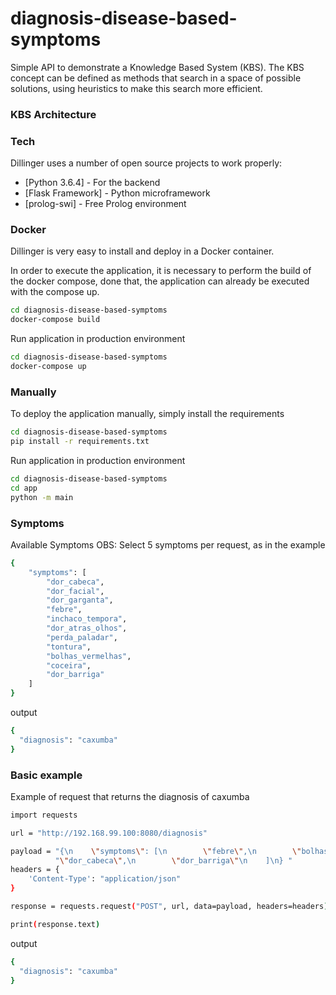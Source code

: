 # diagnosis-disease-based-symptoms
Simple API to demonstrate a Knowledge Based System (KBS). The KBS concept can be defined as methods that search in a space of possible solutions, using heuristics to make this search more efficient.


### KBS Architecture 



### Tech

Dillinger uses a number of open source projects to work properly:

* [Python 3.6.4] - For the backend
* [Flask Framework] - Python microframework
* [prolog-swi] - Free Prolog environment

### Docker
Dillinger is very easy to install and deploy in a Docker container.

In order to execute the application, it is necessary to perform the build of the docker compose, done that, the application can already be executed with the compose up.

```sh
cd diagnosis-disease-based-symptoms
docker-compose build
```

Run application in production environment

```sh
cd diagnosis-disease-based-symptoms
docker-compose up
```

### Manually
To deploy the application manually, simply install the requirements

```sh
cd diagnosis-disease-based-symptoms
pip install -r requirements.txt
```

Run application in production environment

```sh
cd diagnosis-disease-based-symptoms
cd app
python -m main
```

### Symptoms
Available Symptoms
OBS: Select 5 symptoms per request, as in the example

```sh
{
    "symptoms": [
        "dor_cabeca",
        "dor_facial",
        "dor_garganta",
        "febre",
        "inchaco_tempora", 
        "dor_atras_olhos",
        "perda_paladar",
        "tontura",
        "bolhas_vermelhas",
        "coceira",
        "dor_barriga"
    ]
}
```

output

```sh
{
  "diagnosis": "caxumba"
}
```

### Basic example
Example of request that returns the diagnosis of caxumba

```sh
import requests

url = "http://192.168.99.100:8080/diagnosis"

payload = "{\n    \"symptoms\": [\n        \"febre\",\n        \"bolhas_vermelhas\",\n        \"coceira\",\n        " \
          "\"dor_cabeca\",\n        \"dor_barriga\"\n    ]\n} "
headers = {
    'Content-Type': "application/json"
}

response = requests.request("POST", url, data=payload, headers=headers)

print(response.text)
```

output

```sh
{
  "diagnosis": "caxumba"
}
```
